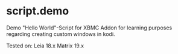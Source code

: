 # script.demo

Demo "Hello World"-Script for XBMC
Addon for learning purposes regarding creating custom windows in kodi.

Tested on:
Leia 18.x
Matrix 19.x
